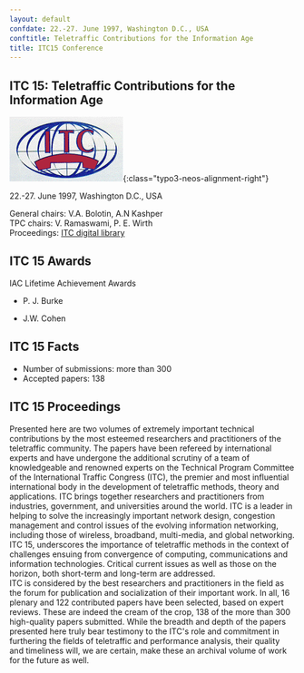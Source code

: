 ```yaml
---
layout: default
confdate: 22.-27. June 1997, Washington D.C., USA
conftitle: Teletraffic Contributions for the Information Age
title: ITC15 Conference
---
```


## ITC 15: Teletraffic Contributions for the Information Age

![](/assets/Persistent/itc15-200x114.gif){:class="typo3-neos-alignment-right"}

22.-27. June 1997, Washington D.C., USA

General chairs: V.A. Bolotin, A.N Kashper<br/>
TPC chairs: V. Ramaswami, P. E. Wirth<br/>
Proceedings: [ITC digital library](/itc-library/itc15.html)

## ITC 15 Awards

IAC Lifetime Achievement Awards

  * P. J. Burke

  * J.W. Cohen



## ITC 15 Facts

  * Number of submissions: more than 300
  * Accepted papers: 138



## ITC 15 Proceedings

Presented here are two volumes of extremely important technical contributions by the most esteemed researchers and practitioners of the teletraffic community. The papers have been refereed by international experts and have undergone the additional scrutiny of a team of knowledgeable and renowned experts on the Technical Program Committee of the International Traffic Congress (ITC), the premier and most influential international body in the development of teletraffic methods, theory and applications. ITC brings together researchers and practitioners from industries, government, and universities around the world. ITC is a leader in helping to solve the increasingly important network design, congestion management and control issues of the evolving information networking, including those of wireless, broadband, multi-media, and global networking.<br/>
ITC 15, underscores the importance of teletraffic methods in the context of challenges ensuing from convergence of computing, communications and information technologies. Critical current issues as well as those on the horizon, both short-term and long-term are addressed.<br/>
ITC is considered by the best researchers and practitioners in the field as the forum for publication and socialization of their important work. In all, 16 plenary and 122 contributed papers have been selected, based on expert reviews. These are indeed the cream of the crop, 138 of the more than 300 high-quality papers submitted. While the breadth and depth of the papers presented here truly bear testimony to the ITC's role and commitment in furthering the fields of teletraffic and performance analysis, their quality and timeliness will, we are certain, make these an archival volume of work for the future as well.